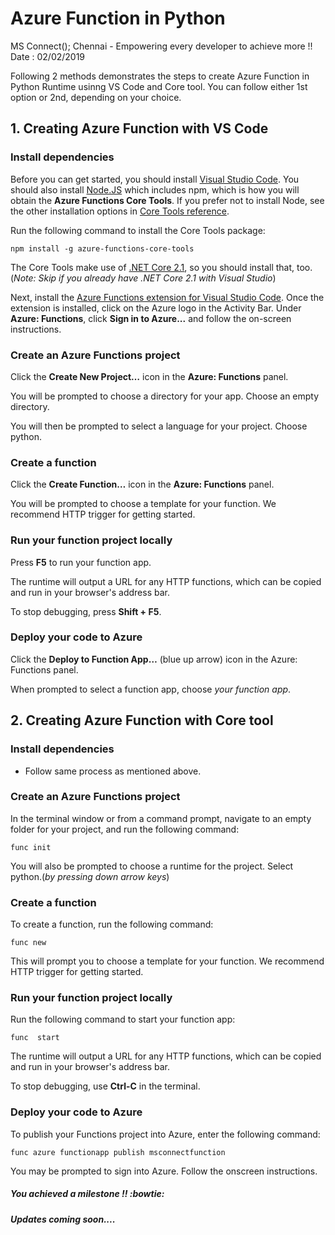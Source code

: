 # Azure Function in Python   
MS Connect(); Chennai - Empowering every developer to achieve more !!  
Date : 02/02/2019

 
Following 2 methods demonstrates the steps to create Azure Function in Python Runtime usinng VS Code and Core tool.
You can follow either 1st option or 2nd, depending on your choice.


## 1. Creating Azure Function with VS Code
### Install dependencies

Before you can get started, you should install [Visual Studio Code](https://code.visualstudio.com/). You should also install [Node.JS](https://docs.npmjs.com/downloading-and-installing-node-js-and-npm) which includes npm, which is how you will obtain the **Azure Functions Core Tools**. If you prefer not to install Node, see the other installation options in [Core Tools reference](https://docs.microsoft.com/en-us/azure/azure-functions/functions-run-local#install-the-azure-functions-core-tools).

Run the following command to install the Core Tools package:

    npm install -g azure-functions-core-tools

The Core Tools make use of [.NET Core 2.1](https://dotnet.microsoft.com/download), so you should install that, too. (*Note: Skip if you already have .NET Core 2.1 with Visual Studio*)

Next, install the [Azure Functions extension for Visual Studio Code](https://marketplace.visualstudio.com/items?itemName=ms-azuretools.vscode-azurefunctions). Once the extension is installed, click on the Azure logo in the Activity Bar. Under **Azure: Functions**, click **Sign in to Azure...** and follow the on-screen instructions.




### Create an Azure Functions project

Click the **Create New Project…** icon in the **Azure: Functions** panel.

You will be prompted to choose a directory for your app. Choose an empty directory.

You will then be prompted to select a language for your project. Choose python.




### Create a function

Click the **Create Function…** icon in the **Azure: Functions** panel.

You will be prompted to choose a template for your function. We recommend HTTP trigger for getting started.




### Run your function project locally

Press **F5** to run your function app.

The runtime will output a URL for any HTTP functions, which can be copied and run in your browser's address bar.

To stop debugging, press **Shift + F5**.




### Deploy your code to Azure

Click the **Deploy to Function App…** (blue up arrow) icon in the Azure: Functions panel.

When prompted to select a function app, choose *your function app*.  






## 2. Creating Azure Function with Core tool
### Install dependencies

- Follow same process as mentioned above.




### Create an Azure Functions project

In the terminal window or from a command prompt, navigate to an empty folder for your project, and run the following command:

    func init

You will also be prompted to choose a runtime for the project. Select python.(*by pressing down arrow keys*)




### Create a function

To create a function, run the following command:

    func new

This will prompt you to choose a template for your function. We recommend HTTP trigger for getting started.




### Run your function project locally

Run the following command to start your function app:

    func  start

The runtime will output a URL for any HTTP functions, which can be copied and run in your browser's address bar.

To stop debugging, use **Ctrl-C** in the terminal.



### Deploy your code to Azure

To publish your Functions project into Azure, enter the following command:

    func azure functionapp publish msconnectfunction

You may be prompted to sign into Azure. Follow the onscreen instructions.



##### You achieved a milestone !!  :bowtie:

##### Updates coming soon....
